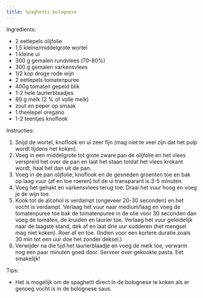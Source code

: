 ```yaml
---
title: Spaghetti bolognese
---
```


Ingredients:
- 2 eetlepels olijfolie
- 1,5 kleine/middelgrote wortel
- 1 kleine ui
- 300 g gemalen rundvlees (70-80%)
- 300 g gemalen varkensvlees
- 1/2 kop droge rode wijn
- 2 eetlepels tomatenpuree
- 400g tomaten gepeld blik
- 1-2 hele laurierblaadjes
- 80 g melk (2 % of volle melk)
- zout en peper op smaak
- 1 theelepel oregano
- 1-2 teentjes knoflook

Instructies:
1. Snijd de wortel, knoflook en ui zeer fijn (mag niet te veel zijn dat het pulp wordt tijdens het koken).
2. Voeg in een middelgrote tot grote zware pan de olijfolie en het vlees verspreid het over de pan en laat het staan totdat het vlees krokant wordt, haal het dan uit de pan.
3. Voeg in de pan olijfolie, knoflook en de gesneden groenten toe en bak op laag vuur (af en toe roeren) tot de ui transparant is 3-5 minuten.
4. Voeg het gehakt en varkensvlees terug toe. Draai het vuur hoog en voeg je de wijn toe.
5. Kook tot de alcohol is verdampt (ongeveer 20-30 seconden) en het vocht is verdampt. Verlaag het vuur naar medium/laag en voeg de tomatenpuree toe bak de tomatenpuree in de olie voor 30 seconden dan voeg de tomaten, de kruiden en laurier toe. Verlaag het vuur geleidelijk naar de laagste stand, dek af en laat drie uur sudderen (het mengsel mag niet koken). Roer af en toe. (Indien voor een kortere duratie zoals 30 min tot een uur doe het zonder deksel.)
6. Verwijder na die tijd het laurierblaadje en voeg de melk toe, verwarm nog een paar minuten goed door. Serveer over gekookte pasta. Eet smakelijk!

Tips:
- Het is mogelijk om de spaghetti direct in de bolognese te koken als er genoeg vocht is in de bolognese saus.
